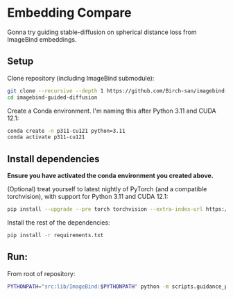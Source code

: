 # Embedding Compare

Gonna try guiding stable-diffusion on spherical distance loss from ImageBind embeddings.

## Setup

Clone repository (including ImageBind submodule):

```bash
git clone --recursive --depth 1 https://github.com/Birch-san/imagebind-guided-diffusion.git
cd imagebind-guided-diffusion
```

Create a Conda environment. I'm naming this after Python 3.11 and CUDA 12.1:

```bash
conda create -n p311-cu121 python=3.11
conda activate p311-cu121
```

## Install dependencies

**Ensure you have activated the conda environment you created above.**

(Optional) treat yourself to latest nightly of PyTorch (and a compatible torchvision), with support for Python 3.11 and CUDA 12.1:

```bash
pip install --upgrade --pre torch torchvision --extra-index-url https://download.pytorch.org/whl/nightly/cu121
```

Install the rest of the dependencies:

```bash
pip install -r requirements.txt
```

## Run:

From root of repository:

```bash
PYTHONPATH="src:lib/ImageBind:$PYTHONPATH" python -m scripts.guidance_play
```